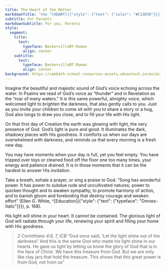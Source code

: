 ```yaml
---
title: The Heart of the Matter
markdownTitle: 'the ^[HEART]({"style": {"text": {"color": "#C1307D"}}}) of the ^[MATTER]({"style": {"text": {"color": "#117F4B"}}})'
subtitle: For Parents
markdownSubtitle: For you, Parents
style:
  segment:
    title:
      text:
        typeface: BaskervilleBT-Roman
        align: center
    subtitle:
      text:
        typeface: BaskervilleBT-Roman
        align: center
background: https://sabbath-school-resources-assets.adventech.io/en/aij/2025-01-bg/assets/02-04.png
---
```


Imagine the beautiful and majestic sound of God’s voice echoing across the water. In Psalms we read of God’s voice as “thunder” and in Revelation as the “roar of many waters.” It is this same powerful, almighty voice, which welcomed light to brighten the darkness, that also gently calls to you. Just as you invite your children to come sit with you to share a story or a hug, God also longs to draw you close, and to fill your life with His light. 

On that first day of Creation the earth was glowing with light, the very presence of God. God’s light is pure and good. It illuminates the dark, shadowy places with His goodness. It comforts us when our days are overwhelmed with darkness, and reminds us that every morning is a fresh new day. 

You may have moments when your day is full, yet you feel empty. You have tripped over toys or cleaned food off the floor one too many times, your energy and patience drained. It is in those moments that it can be the hardest to answer His invitation. 

Take a breath, exhale a prayer, or sing a praise to God. “Song has wonderful power. It has power to subdue rude and uncultivated natures; power to quicken thought and to awaken sympathy, to promote harmony of action, and to banish gloom and foreboding that destroy courage and weaken effort” (Ellen G. White, ^[Education]({"style": {"text": {"typeface": "Omnes-Italic"}}}), p. 168).

His light will shine in your heart. It cannot be contained. The glorious light of God will radiate through your life, renewing your spirit and filling your home with His goodness. 

> <cite>2 Corinthians 4:6, 7, ICB</cite>
> “God once said, ‘Let the light shine out of the darkness!’ And this is the same God who made his light shine in our hearts. He gave us light by letting us know the glory of God that is in the face of Christ. We have this treasure from God. But we are only like clay jars that hold the treasure. This shows that this great power is from God, not from us”